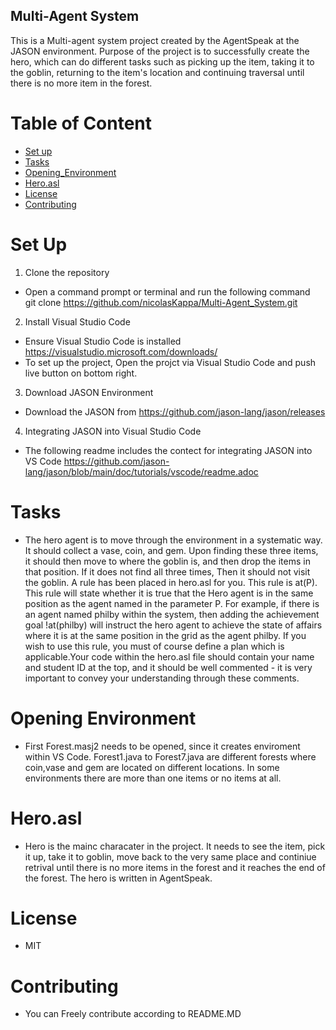 ## Multi-Agent System

This is a Multi-agent system project created by the AgentSpeak at the JASON environment. Purpose of the project is to successfully create the hero, which can do different tasks such as
picking up the item, taking it to the goblin, returning to the item's location and continuing traversal until there is no more item in the forest. 


# Table of Content
- [Set up](#Set-up)
- [Tasks](#Tasks)
- [Opening_Environment](#opening_Environment)
- [Hero.asl](#Hero.asl)
- [License](#License)
- [Contributing](#Contributing)


# Set Up

1. Clone the repository
- Open a command prompt or terminal and run the following command\
git clone https://github.com/nicolasKappa/Multi-Agent_System.git

2. Install Visual Studio Code
- Ensure Visual Studio Code is installed https://visualstudio.microsoft.com/downloads/
- To set up the project, Open the projct via Visual Studio Code and push live button on bottom right.

3. Download JASON Environment
- Download the JASON from https://github.com/jason-lang/jason/releases

4. Integrating JASON into Visual Studio Code
- The following readme includes the contect for integrating JASON into VS Code https://github.com/jason-lang/jason/blob/main/doc/tutorials/vscode/readme.adoc


# Tasks 
- The hero agent is to move through the environment in a systematic way. It should collect a vase, coin, and gem. Upon finding these three items, it should then move to where the goblin is, and then drop the items in that position. If it does not find all three times, Then it should not visit the goblin. A rule has been placed in hero.asl for you. This rule is at(P). This rule will state whether it is true that the Hero agent is in the same position as the agent named in the parameter P. For example, if there is an agent named philby within the system, then adding the achievement goal !at(philby) will instruct the hero agent to achieve the state of affairs where it is at the same position in the grid as the agent philby. If you wish to use this rule, you must of course define a plan which is applicable.Your code within the hero.asl file should contain your name and student ID at the top, and it should be well commented - it is very important to convey your understanding through these comments.

# Opening Environment 
- First Forest.masj2 needs to be opened, since it creates enviroment within VS Code. Forest1.java to Forest7.java are different forests where coin,vase and gem are located on different locations. In some environments there are more than one items or no items at all.

# Hero.asl
- Hero is the mainc characater in the project. It needs to see the item, pick it up, take it to goblin, move back to the very same place and continiue retrival until there is no more items in the forest and it reaches the end of the forest. The hero is written in AgentSpeak.

# License 
- MIT

# Contributing
- You can Freely contribute according to README.MD
